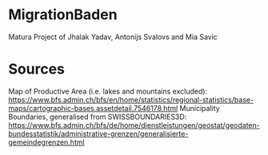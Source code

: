 # MigrationBaden
Matura Project of Jhalak Yadav, Antonijs Svalovs and Mia Savic

# Sources
Map of Productive Area (i.e. lakes and mountains excluded):
https://www.bfs.admin.ch/bfs/en/home/statistics/regional-statistics/base-maps/cartographic-bases.assetdetail.7546178.html
Municipality Boundaries, generalised from SWISSBOUNDARIES3D:
https://www.bfs.admin.ch/bfs/de/home/dienstleistungen/geostat/geodaten-bundesstatistik/administrative-grenzen/generalisierte-gemeindegrenzen.html
